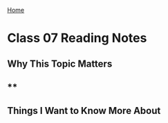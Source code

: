 [Home](https://pgmorales76.github.io/reading_notes_301/)

# Class 07 Reading Notes

## Why This Topic Matters

### 

## **

###

[]()

## Things I Want to Know More About

###
